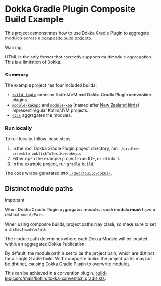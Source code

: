 # Dokka Gradle Plugin Composite Build Example

This project demonstrates how to use Dokka Gradle Plugin to aggregate modules across a
[composite build projects](https://docs.gradle.org/current/userguide/composite_builds.html).

> [!WARNING]
> HTML is the only format that correctly supports multimodule aggregation.
> This is a limitation of Dokka.

### Summary

The example project has four included builds:

* [`build-logic`](build-logic) contains Kotlin/JVM and Dokka Gradle Plugin convention plugins.
* [`module-kakapo`](module-kakapo) and [`module-kea`](module-kea)
  (named after [New Zealand birds](https://en.wikipedia.org/wiki/Birds_of_New_Zealand))
  represent regular Kotlin/JVM projects.
* [`docs`](docs) aggregates the modules.

### Run locally

To run locally, follow these steps.

1. In the root Dokka Gradle Plugin project directory, run `./gradlew assemble publishToTestMavenRepo`.
2. Either open the example project in an IDE, or `cd` into it.
3. In the example project, run `gradle build`.

The docs will be generated into [`./docs/build/dokka/`](./docs/build/dokka/).

## Distinct module paths

> [!IMPORTANT]
> When Dokka Gradle Plugin aggregates modules, each module **must** have a distinct `modulePath`.
>
> When using composite builds, project paths may clash, so make sure to set a distinct `modulePath`.

The module path determines where each Dokka Module will be located within an aggregated
Dokka Publication.

By default, the module path is set to be the project path, which are distinct for a single
Gradle build. With composite builds the project paths may not be distinct, causing Dokka Gradle Plugin
to overwrite modules.

This can be achieved in a convention plugin.
[build-logic/src/main/kotlin/dokka-convention.gradle.kts](build-logic/src/main/kotlin/dokka-convention.gradle.kts). 

